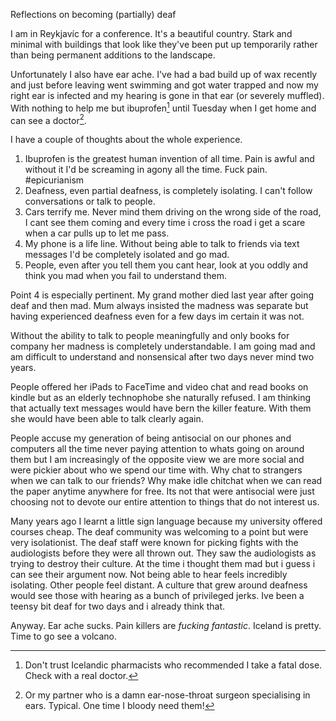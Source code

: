 Reflections on becoming (partially) deaf

I am in Reykjavíc for a conference.  It's a beautiful country. Stark and
minimal with buildings that look like they've been put up temporarily rather
than being permanent additions to the landscape.  

Unfortunately I also have ear ache.  I've had a bad build up of wax recently
and just before leaving went swimming and got water trapped and now my right
ear is infected and my hearing is gone in that ear (or severely muffled).  With
nothing to help me but ibuprofen[^2] until Tuesday when I get home and can see
a doctor[^1].

I have a couple of thoughts about the whole experience. 

1. Ibuprofen is the greatest human invention of all time.  Pain is awful and
   without it I'd be screaming in agony all the time.  Fuck pain. #epicurianism
2. Deafness, even partial deafness, is completely isolating.  I can't follow
   conversations or talk to people.  
3. Cars terrify me.  Never mind them driving on the wrong side of the road, I
   cant see them coming and every time i cross the road i get a scare when a
   car pulls up to let me pass.
4. My phone is a life line.  Without being able to talk to friends via text
   messages I'd be completely isolated and go mad.
5. People, even after you tell them you cant hear, look at you oddly and think
   you mad when you fail to understand them.

Point 4 is especially pertinent.  My grand mother died last year after going
deaf and then mad.  Mum always insisted the madness was separate but having
experienced deafness even for a few days im certain it was not.

Without the ability to talk to people meaningfully and only books for company
her madness is completely understandable.  I am going mad and am difficult to
understand and nonsensical after two days never mind two years. 

People offered her iPads to FaceTime and video chat and read books on kindle
but as an elderly technophobe she naturally refused.  I am thinking that
actually text messages would have bern the killer feature.  With them she would
have been able to talk clearly again. 

People accuse my generation of being antisocial on our phones and computers all
the time never paying attention to whats going on around them but I am
increasingly of the opposite view we are more social and were pickier about who
we spend our time with.  Why chat to strangers when we can talk to our friends?
Why make idle chitchat when we can read the paper anytime anywhere for free.
Its not that were antisocial were just choosing not to devote our entire
attention to things that do not interest us. 

Many years ago I learnt a little sign language because my university offered
courses cheap.  The deaf community was welcoming to a point but were very
isolationist.  The deaf staff were known for picking fights with the
audiologists before they were all thrown out.  They saw the audiologists as
trying to destroy their culture.  At the time i thought them mad but i guess i
can see their argument now.  Not being able to hear feels incredibly isolating.
Other people feel distant.  A culture that grew around deafness would see those
with hearing as a bunch of privileged jerks.  Ive been a teensy bit deaf for
two days and i already think that. 

Anyway.  Ear ache sucks.  Pain killers are *fucking fantastic*.  Iceland is
pretty.  Time to go see a volcano.

[^1]:  Or my partner who is a damn ear-nose-throat surgeon specialising in
ears.  Typical.  One time I bloody need them!

[^2]: Don't trust Icelandic pharmacists who recommended I take a fatal dose.
Check with a real doctor.

